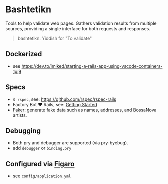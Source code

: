 # Bashtetikn

Tools to help validate web pages. Gathers validation results from multiple sources, providing a single interface for both requests and responses.

> bashtetikn: Yiddish for "To validate"

## Dockerized
- see https://dev.to/imiked/starting-a-rails-app-using-vscode-containers-1gj9


## Specs
- `$ rspec`, see: https://github.com/rspec/rspec-rails
- Factory Bot ♥ Rails, see: [Getting Started](https://github.com/thoughtbot/factory_bot/blob/master/GETTING_STARTED.md)
- [Faker](https://github.com/stympy/faker): generate fake data such as names, addresses, and BossaNova artists.

## Debugging
- Both pry and debugger are supported (via pry-byebug).
- add `debugger` or `binding.pry`

## Configured via [Figaro](https://github.com/laserlemon/figaro)
- see `config/application.yml`
